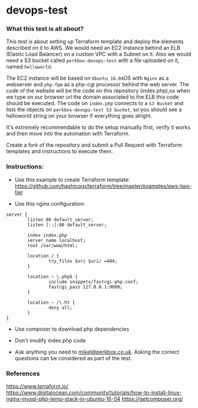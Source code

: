 # devops-test

### What this test is all about?
This test is about setting up Terraform template and deploy the elements described on it to AWS.
We would need an EC2 instance behind an ELB (Elastic Load Balancer) on a custom VPC with a Subnet on it. Also we would need a S3 bucket called `perkbox-devops-test` with a file uploaded on it, named `helloworld`.

The EC2 instance will be based on `Ubuntu 16.04`OS with `Nginx` as a webserver and `php-fpm` as a php-cgi processor behind the web server. The code of the website will be the code on this repository (index.php),so when we type on our browser url the domain associated to the ELB this code should be executed. The code on `index.php` connects to a `S3 Bucket` and lists the objects on `perkbox-devops-test S3 bucket`, so you should see a helloworld string on your browser if everything goes alright.

It's extremely recommendable to do the setup manually first, verify it works and then move into the automation with Terraform.

Create a fork of the repository and submit a Pull Request with Terraform templates and instructions to execute them.

### Instructions:
* Use this example to create Terraform template:
https://github.com/hashicorp/terraform/tree/master/examples/aws-two-tier

* Use this nginx configuration:
```
server {
        listen 80 default_server;
        listen [::]:80 default_server;

        index index.php
        server_name localhost;
        root /var/www/html;

        location / {
                try_files $uri $uri/ =404;
        }

        location ~ \.php$ {
                include snippets/fastcgi-php.conf;
                fastcgi_pass 127.0.0.1:9000;
        }

        location ~ /\.ht {
                deny all;
        }
}
```

* Use composer to download php dependencies

* Don't modify index.php code

* Ask anything you need to mikel@perkbox.co.uk. Asking the correct questions can be considered as part of the test.

### References
https://www.terraform.io/
https://www.digitalocean.com/community/tutorials/how-to-install-linux-nginx-mysql-php-lemp-stack-in-ubuntu-16-04
https://getcomposer.org/

